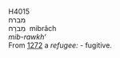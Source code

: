 <body>
  <p>H4015<br>  מברח  <br> מִברָח  ‎  mibrâch  <br><i>mib-rawkh‘ </i><br>From <a href="h1272.htm">1272</a>  a <i>refugee: - </i>fugitive.<br></p>
 </body>